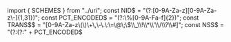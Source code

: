 import { SCHEMES } from "../uri";
const NID$ = "(?:[0-9A-Za-z][0-9A-Za-z\\-]{1,31})";
const PCT_ENCODED$ = "(?:\\%[0-9A-Fa-f]{2})";
const TRANS$$ = "[0-9A-Za-z\\(\\)\\+\\,\\-\\.\\:\\=\\@\\;\\$\\_\\!\\*\\'\\/\\?\\#]";
const NSS$ = "(?:(?:" + PCT_ENCODED$